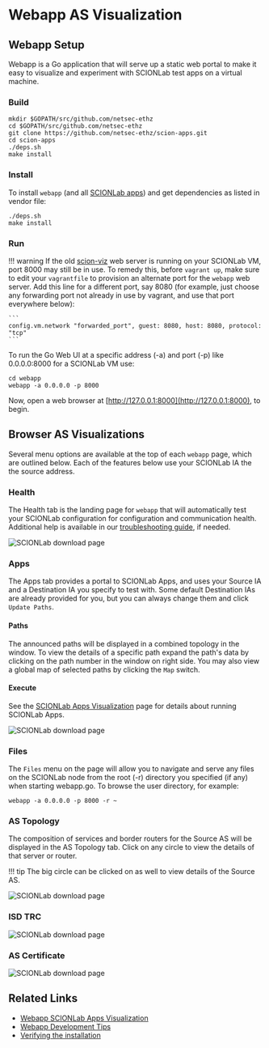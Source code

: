 # Webapp AS Visualization

## Webapp Setup

Webapp is a Go application that will serve up a static web portal to make it easy to visualize and experiment with SCIONLab test apps on a virtual machine.

### Build

```shell
mkdir $GOPATH/src/github.com/netsec-ethz
cd $GOPATH/src/github.com/netsec-ethz
git clone https://github.com/netsec-ethz/scion-apps.git
cd scion-apps
./deps.sh
make install
```

### Install

To install `webapp` (and all [SCIONLab apps](https://github.com/netsec-ethz/scion-apps)) and get dependencies as listed in vendor file:
```shell
./deps.sh
make install
```

### Run

!!! warning
    If the old [scion-viz](https://github.com/netsec-ethz/scion-viz) web server is running on your SCIONLab VM, port 8000 may still be in use. To remedy this, before `vagrant up`, make sure to edit your `vagrantfile` to provision an alternate port for the `webapp` web server. Add this line for a different port, say 8080 (for example, just choose any forwarding port not already in use by vagrant, and use that port everywhere below):

    ```
    config.vm.network "forwarded_port", guest: 8080, host: 8080, protocol: "tcp"
    ```

To run the Go Web UI at a specific address (-a) and port (-p) like 0.0.0.0:8000 for a SCIONLab VM use:
```shell
cd webapp
webapp -a 0.0.0.0 -p 8000
```
Now, open a web browser at [http://127.0.0.1:8000](http://127.0.0.1:8000), to begin.

## Browser AS Visualizations
Several menu options are available at the top of each `webapp` page, which are outlined below. Each of the features below use your SCIONLab IA the the source address.

### Health
The Health tab is the landing page for `webapp` that will automatically test your SCIONLab configuration for configuration and communication health. Additional help is available in our [troubleshooting guide](../tips/troubleshooting.md), if needed.

![SCIONLab download page](../images/scion_healthcheck.png)


### Apps
The Apps tab provides a portal to SCIONLab Apps, and uses your Source IA and a Destination IA you specify to test with. Some default Destination IAs are already provided for you, but you can always change them and click `Update Paths`.

#### Paths
The announced paths will be displayed in a combined topology in the window. To view the details of a specific path expand the path's data by clicking on the path number in the window on right side. You may also view a global map of selected paths by clicking the `Map` switch.

#### Execute
See the [SCIONLab Apps Visualization](../as_visualization/webapp_apps.md) page for details about running SCIONLab Apps.

![SCIONLab download page](../images/sciond-paths.png)

### Files
The `Files` menu on the page will allow you to navigate and serve any files on the SCIONLab node from the root (-r) directory you specified (if any) when starting webapp.go. To browse the user directory, for example:
```shell
webapp -a 0.0.0.0 -p 8000 -r ~
```
### AS Topology
The composition of services and border routers for the Source AS will be displayed in the AS Topology tab. Click on any circle to view the details of that server or router.

!!! tip
    The big circle can be clicked on as well to view details of the Source AS.

![SCIONLab download page](../images/sciond_astopo.png)

### ISD TRC
![SCIONLab download page](../images/gendir_trc.png)

### AS Certificate
![SCIONLab download page](../images/gendir_crt.png)

## Related Links
* [Webapp SCIONLab Apps Visualization](../as_visualization/webapp_apps.md)
* [Webapp Development Tips](../as_visualization/webapp_development.md)
* [Verifying the installation](../config/check.md)

